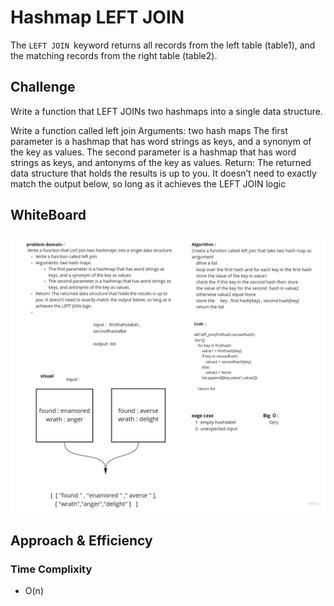 # Hashmap LEFT JOIN
The `LEFT JOIN `keyword returns all records from the left table (table1), and the matching records from the right table (table2).

## Challenge
Write a function that LEFT JOINs two hashmaps into a single data structure.

Write a function called left join
Arguments: two hash maps
The first parameter is a hashmap that has word strings as keys, and a synonym of the key as values.
The second parameter is a hashmap that has word strings as keys, and antonyms of the key as values.
Return: The returned data structure that holds the results is up to you. It doesn’t need to exactly match the output below, so long as it achieves the LEFT JOIN logic
## WhiteBoard
![](assets/hash_left_join.jpg)

## Approach & Efficiency
### Time Complixity
+ O(n)



